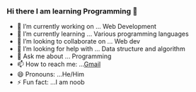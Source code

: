 ### Hi there I am learning Programming 👋



- 🔭 I’m currently working on ... Web Development 
- 🌱 I’m currently learning ... Various programming languages
- 👯 I’m looking to collaborate on ... Web dev
- 🤔 I’m looking for help with ... Data structure and algorithm
- 💬 Ask me about ... Programming 
- 📫 How to reach me: ...[Gmail](sonupas2806@gmail.com)
- 😄 Pronouns: ...He/Him
- ⚡ Fun fact: ...I am noob

